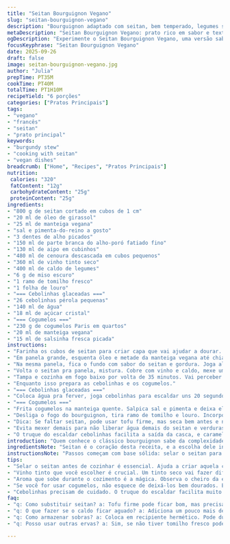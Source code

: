 ```yaml
---
title: "Seitan Bourguignon Vegano"
slug: "seitan-bourguignon-vegano"
description: "Bourguignon adaptado com seitan, bem temperado, legumes saborosos, vinho e caldo vegetal. Cozimento lento, legumes macios, seitan firme e absorvendo temperos. O detalhe dos ovinhos glaceados, macios e adocicados, junto com os champignons salteados conferem camadas de textura e sabores. Receita sem ovos, lactose, e oleaginosas. Ótima para quem quer a densidade da carne no prato vegano. Use vinho tinto de boa qualidade, preferencialmente seco. O resultado é um prato rico, revestido de aromas herbais e levemente terroso, com o toque umami do miso que substitui o caldo tradicional animal."
metaDescription: "Seitan Bourguignon Vegano: prato rico em sabor e textura, ideal para quem busca uma alternativa vegana ao clássico francês."
ogDescription: "Experimente o Seitan Bourguignon Vegano, uma versão saborosa e intensa, perfeita para um jantar especial."
focusKeyphrase: "Seitan Bourguignon Vegano"
date: 2025-09-26
draft: false
image: seitan-bourguignon-vegano.jpg
author: "Julia"
prepTime: PT35M
cookTime: PT40M
totalTime: PT1H10M
recipeYield: "6 porções"
categories: ["Pratos Principais"]
tags:
- "vegano"
- "francês"
- "seitan"
- "prato principal"
keywords:
- "burgundy stew"
- "cooking with seitan"
- "vegan dishes"
breadcrumb: ["Home", "Recipes", "Pratos Principais"]
nutrition: 
 calories: "320"
 fatContent: "12g"
 carbohydrateContent: "25g"
 proteinContent: "25g"
ingredients:
- "800 g de seitan cortado em cubos de 1 cm"
- "20 ml de óleo de girassol"
- "25 ml de manteiga vegana"
- "sal e pimenta-do-reino a gosto"
- "3 dentes de alho picados"
- "150 ml de parte branca do alho-poró fatiado fino"
- "130 ml de aipo em cubinhos"
- "480 ml de cenoura descascada em cubos pequenos"
- "360 ml de vinho tinto seco"
- "400 ml de caldo de legumes"
- "6 g de miso escuro"
- "1 ramo de tomilho fresco"
- "1 folha de louro"
- "=== Cebolinhas glaceadas ==="
- "26 cebolinhas pérola pequenas"
- "140 ml de água"
- "18 ml de açúcar cristal"
- "=== Cogumelos ==="
- "230 g de cogumelos Paris em quartos"
- "20 ml de manteiga vegana"
- "15 ml de salsinha fresca picada"
instructions:
- "Farinha os cubos de seitan para criar capa que vai ajudar a dourar. Não pule essa etapa, evita ficar empapado depois."
- "Em panela grande, esquenta óleo e metade da manteiga vegana até chiar. Joga o seitan, solta cheiro de tostado. Salpica sal e pimenta. Doure até formar crosta, uns 7 minutos, vira pra dourar todos os lados. Não mexe demais, deixa pegar cor. Retira e reserva em prato."
- "Na mesma panela, fica o fundo com sabor do seitan e gordura. Joga alho picado, alho-poró, aipo e cenoura. Refoga com o restante da manteiga, mexendo sempre pra não queimar. Regula sal e pimenta. Só quando os legumes começarem a amolecer é hora de continuar."
- "Volta o seitan pra panela, mistura. Cobre com vinho e caldo, mexe um pouco pra desglacear (soltar resíduo grudado). Adiciona miso, tomilho e louro. Ajusta sal e pimenta com moderação. A fervura vai começar logo, observe, desliga o fogo antes de transbordar, isso é sinal pra tampa."
- "Tampa e cozinha em fogo baixo por volta de 35 minutos. Vai perceber o aroma intenso das ervas e o vinho reduzindo. Os legumes devem estar macios, o seitan absorvendo líquido, mudando textura de borracha pra mais suculenta. Mexa de leve duas vezes pra garantir que nada gruda no fundo e o sabor se distribua."
- "Enquanto isso prepara as cebolinhas e os cogumelos."
- "=== Cebolinhas glaceadas ==="
- "Coloca água pra ferver, joga cebolinhas para escaldar uns 20 segundos. Escorre rápido, passa em água fria e descasca com cuidado. Na panela pequena, derrete manteiga, adiciona água, açúcar, cebolas, tempera com sal e pimenta. Cozinha em fogo muito baixo até não restar líquido, açúcar vai caramelizar levemente e envolver as cebolas, cerca de uns 13 minutos. Deve ficar brilhante e macia. Reserva."
- "=== Cogumelos ==="
- "Frita cogumelos na manteiga quente. Salpica sal e pimenta e deixa eles soltarem água antes de virar. Quer dourar bem, que nem crocante leve nas bordas. Quando pararem de soltar líquido e estiverem com cor, desliga o fogo. Salpica salsinha para finalizar."
- "Desliga o fogo do bourguignon, tira ramo de tomilho e louro. Incorpora cebolinhas glaceadas e cogumelos. Antes de servir, verifica tempero, ajusta se precisar. Finaliza com mais salsinha espalhada por cima. Serve com purê de batata ou arroz que garante a crocância e conforto."
- "Dica: Se faltar seitan, pode usar tofu firme, mas seca bem antes e nivela o tempo de cozimento pra não desmanchar. Se vinho tinto acabar, substitui por suco de uva integral com um pouco de vinagre de vinho tinto pra equilibrar a acidez. Miso escuro traz oami que mesmo os não-veganos sentem falta, não pule."
- "Evita mexer demais para não liberar água demais do seitan e verduras, principal inimigo do bourguignon úmido-demais."
- "O truque do escaldar cebolinhas facilita a saída da casca, e caramelizar com pouco líquido garante textura brilhante e sabor adocicado que corta a rusticidade do prato."
introduction: "Quem conhece o clássico bourguignon sabe da complexidade e da profundidade que o cozido lento traz. Aqui, troco a carne por seitan para manter a textura carnuda, mas com a pegada vegana. Descobri que farinha na superfície ajuda a dourar e criar textura, e que o miso é o detalhe que traz a umami que muitas vezes falta em substituições vegetais. Variei algumas quantidades, mexi no equilíbrio dos legumes - o alho-poró no lugar da cebola comum traz uma delicadeza que harmoniza com as cebolinhas glaceadas. É um prato para quem tem paciência, mas principalmente para quem gosta de sabores complexos, com milho e terrosos combinando com o toque adocicado das cebolinhas e frescor da salsinha. Aprender a sentir quando parar de cozinhar é essencial aqui; nada pode virar um purê indesejado."
ingredientsNote: "Seitan é o coração desta receita, e a escolha dele influencia tudo. Se não encontrar, tofu firme com boa prensagem pode substituir, mas deve ser selado com cuidado para não virar sopa. A manteiga vegana é importante para ligar os sabores e ajudar na textura, mas óleo vegetal serve em caso de emergência. O miso escuro é mais forte em sabor, mas dá para colocar o miso branco caso não tenha, só reduz um pouco a quantidade. O vinho tinto deve ser seco e de boa qualidade para não deixar o prato doce demais. Legumes frescos são essenciais; cenoura muito velha muda a doçura e textura. As cebolinhas pérola podem ser trocadas por cebola comum picadinha, mas perdem o charme do glaceado. Cogumelos frescos, firmes, são obrigatórios para garantir aquela textura macia com mordida."
instructionsNote: "Passos começam com base sólida: selar o seitan para textura e sabor. A refogada dos legumes é rápida, não pode escurecer nem queimar, só amolecer. A combinação de vinho, caldo e miso deve subir para fervura, mas olho no ponto para não passar do limite. Cozinhar tampado segura o vapor e concentra sabores. No meio do cozimento mexa só para não grudar, nada de mexer demais para evitar prato aguado. O preparo paralelo das cebolinhas e cogumelos otimiza tempo e mantém sabor. A chave é temperatura baixa, paciência e observação – controlar cor, aroma e textura define o prato. Finalizar com ervas frescas e dobrar sal e pimenta na revisão final costuma salvar qualquer desequilíbrio. Fique de olho no caldo, ele vai reduzindo e engrossando servindo de molho envolvente."
tips:
- "Selar o seitan antes de cozinhar é essencial. Ajuda a criar aquela crosta. Assim, fica com textura firme. Não pule essa parte, se não gruda tudo."
- "Vinho tinto que você escolher é crucial. Um tinto seco vai fazer diferença. Senão, prato pode ficar doce de mais. Mas se não tiver vinho, suco de uva e vinagre quebram a acidez."
- "Aroma que sobe durante o cozimento é a mágica. Observa o cheiro da erva, do vinho reduzindo. É sinal que tá no caminho certo. Bacana é mexer só duas vezes durante todo o cozimento."
- "Se você for usar cogumelos, não esquece de deixá-los bem dourados. Eles soltam muita água. Isso estraga a textura do prato. Quando pararem de soltar líquido, é hora de desligar."
- "Cebolinhas precisam de cuidado. O truque do escaldar facilita muito a casca. Cozinhar em fogo baixo garante que caramelizam direito sem queimar."
faq:
- "q: Como substituir seitan? a: Tofu firme pode ficar bom, mas precisa ser bem seco. E selado trouxe textura melhor, não desmancha."
- "q: O que fazer se o caldo ficar aguado? a: Adiciona um pouco mais de miso. Isso intensifica o sabor. E mistura bem, ajuda a engrossar."
- "q: Como armazenar sobras? a: Coloca em recipiente hermético. Pode durar até três dias na geladeira. Para reaquecer, use panela ou micro-ondas. Não deixa secar."
- "q: Posso usar outras ervas? a: Sim, se não tiver tomilho fresco pode usar seco. Mas reduz a quantidade. Louro é essencial para o sabor final, não troque."

---
```

